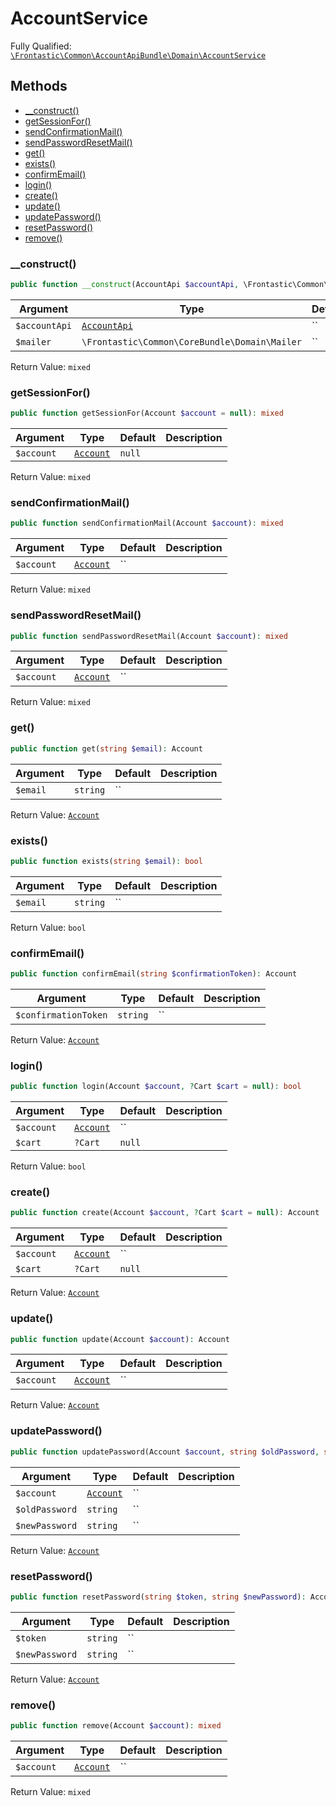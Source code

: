 #  AccountService

Fully Qualified: [`\Frontastic\Common\AccountApiBundle\Domain\AccountService`](../../../../src/php/AccountApiBundle/Domain/AccountService.php)




## Methods

* [__construct()](#construct)
* [getSessionFor()](#getSessionFor)
* [sendConfirmationMail()](#sendConfirmationMail)
* [sendPasswordResetMail()](#sendPasswordResetMail)
* [get()](#get)
* [exists()](#exists)
* [confirmEmail()](#confirmEmail)
* [login()](#login)
* [create()](#create)
* [update()](#update)
* [updatePassword()](#updatePassword)
* [resetPassword()](#resetPassword)
* [remove()](#remove)


### __construct()


```php
public function __construct(AccountApi $accountApi, \Frontastic\Common\CoreBundle\Domain\Mailer $mailer): mixed
```






Argument|Type|Default|Description
--------|----|-------|-----------
`$accountApi`|[`AccountApi`](AccountApi.md)|``|
`$mailer`|`\Frontastic\Common\CoreBundle\Domain\Mailer`|``|

Return Value: `mixed`

### getSessionFor()


```php
public function getSessionFor(Account $account = null): mixed
```






Argument|Type|Default|Description
--------|----|-------|-----------
`$account`|[`Account`](Account.md)|`null`|

Return Value: `mixed`

### sendConfirmationMail()


```php
public function sendConfirmationMail(Account $account): mixed
```






Argument|Type|Default|Description
--------|----|-------|-----------
`$account`|[`Account`](Account.md)|``|

Return Value: `mixed`

### sendPasswordResetMail()


```php
public function sendPasswordResetMail(Account $account): mixed
```






Argument|Type|Default|Description
--------|----|-------|-----------
`$account`|[`Account`](Account.md)|``|

Return Value: `mixed`

### get()


```php
public function get(string $email): Account
```






Argument|Type|Default|Description
--------|----|-------|-----------
`$email`|`string`|``|

Return Value: [`Account`](Account.md)

### exists()


```php
public function exists(string $email): bool
```






Argument|Type|Default|Description
--------|----|-------|-----------
`$email`|`string`|``|

Return Value: `bool`

### confirmEmail()


```php
public function confirmEmail(string $confirmationToken): Account
```






Argument|Type|Default|Description
--------|----|-------|-----------
`$confirmationToken`|`string`|``|

Return Value: [`Account`](Account.md)

### login()


```php
public function login(Account $account, ?Cart $cart = null): bool
```






Argument|Type|Default|Description
--------|----|-------|-----------
`$account`|[`Account`](Account.md)|``|
`$cart`|`?Cart`|`null`|

Return Value: `bool`

### create()


```php
public function create(Account $account, ?Cart $cart = null): Account
```






Argument|Type|Default|Description
--------|----|-------|-----------
`$account`|[`Account`](Account.md)|``|
`$cart`|`?Cart`|`null`|

Return Value: [`Account`](Account.md)

### update()


```php
public function update(Account $account): Account
```






Argument|Type|Default|Description
--------|----|-------|-----------
`$account`|[`Account`](Account.md)|``|

Return Value: [`Account`](Account.md)

### updatePassword()


```php
public function updatePassword(Account $account, string $oldPassword, string $newPassword): Account
```






Argument|Type|Default|Description
--------|----|-------|-----------
`$account`|[`Account`](Account.md)|``|
`$oldPassword`|`string`|``|
`$newPassword`|`string`|``|

Return Value: [`Account`](Account.md)

### resetPassword()


```php
public function resetPassword(string $token, string $newPassword): Account
```






Argument|Type|Default|Description
--------|----|-------|-----------
`$token`|`string`|``|
`$newPassword`|`string`|``|

Return Value: [`Account`](Account.md)

### remove()


```php
public function remove(Account $account): mixed
```






Argument|Type|Default|Description
--------|----|-------|-----------
`$account`|[`Account`](Account.md)|``|

Return Value: `mixed`

